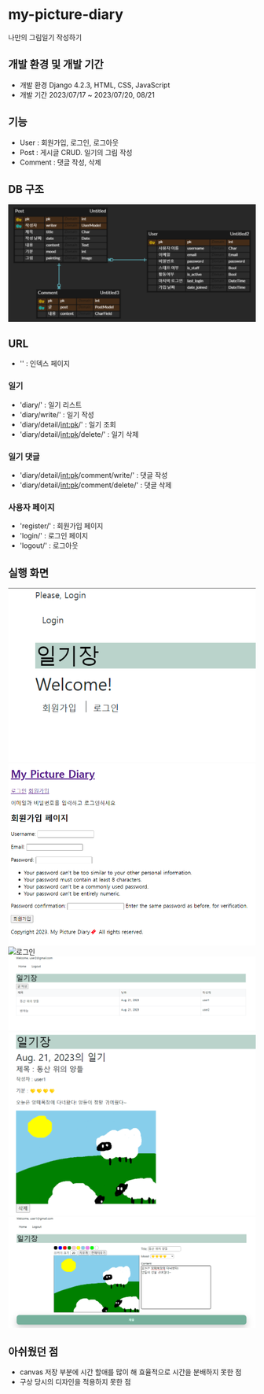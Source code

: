 # my-picture-diary

나만의 그림일기 작성하기

## 개발 환경 및 개발 기간

- 개발 환경
  Django 4.2.3, HTML, CSS, JavaScript
- 개발 기간
  2023/07/17 ~ 2023/07/20, 08/21

## 기능

- User : 회원가입, 로그인, 로그아웃
- Post : 게시글 CRUD. 일기의 그림 작성
- Comment : 댓글 작성, 삭제

## DB 구조

![DB diagram](image.png)

## URL

- '' : 인덱스 페이지

### 일기

- 'diary/' : 일기 리스트
- 'diary/write/' : 일기 작성
- 'diary/detail/<int:pk>/' : 일기 조회
- 'diary/detail/<int:pk>/delete/' : 일기 삭제

### 일기 댓글

- 'diary/detail/<int:pk>/comment/write/' : 댓글 작성
- 'diary/detail/<int:pk>/comment/delete/' : 댓글 삭제

### 사용자 페이지

- 'register/' : 회원가입 페이지
- 'login/' : 로그인 페이지
- 'logout/' : 로그아웃

## 실행 화면

![인덱스 화면](readme/index.png)
![회원가입](readme/user_register.png)
![로그인](readme/user_login.png.png)
![일기 리스트](readme/blog_list.png)
![게시글 상세 페이지](readme/blog_detail.png)
![게시물 작성](readme/blog_write.png)

## 아쉬웠던 점

- canvas 저장 부분에 시간 할애를 많이 해 효율적으로 시간을 분배하지 못한 점
- 구상 당시의 디자인을 적용하지 못한 점
